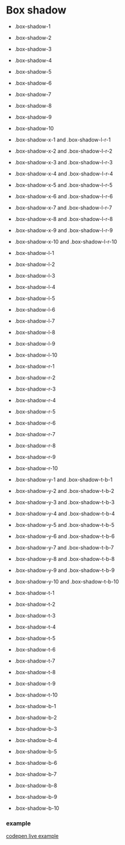 # Box shadow

- .box-shadow-1
- .box-shadow-2
- .box-shadow-3
- .box-shadow-4
- .box-shadow-5
- .box-shadow-6
- .box-shadow-7
- .box-shadow-8
- .box-shadow-9
- .box-shadow-10

- .box-shadow-x-1 and .box-shadow-l-r-1
- .box-shadow-x-2 and .box-shadow-l-r-2
- .box-shadow-x-3 and .box-shadow-l-r-3
- .box-shadow-x-4 and .box-shadow-l-r-4
- .box-shadow-x-5 and .box-shadow-l-r-5
- .box-shadow-x-6 and .box-shadow-l-r-6
- .box-shadow-x-7 and .box-shadow-l-r-7
- .box-shadow-x-8 and .box-shadow-l-r-8
- .box-shadow-x-9 and .box-shadow-l-r-9
- .box-shadow-x-10 and .box-shadow-l-r-10

- .box-shadow-l-1
- .box-shadow-l-2
- .box-shadow-l-3
- .box-shadow-l-4
- .box-shadow-l-5
- .box-shadow-l-6
- .box-shadow-l-7
- .box-shadow-l-8
- .box-shadow-l-9
- .box-shadow-l-10

- .box-shadow-r-1
- .box-shadow-r-2
- .box-shadow-r-3
- .box-shadow-r-4
- .box-shadow-r-5
- .box-shadow-r-6
- .box-shadow-r-7
- .box-shadow-r-8
- .box-shadow-r-9
- .box-shadow-r-10

- .box-shadow-y-1 and .box-shadow-t-b-1
- .box-shadow-y-2 and .box-shadow-t-b-2
- .box-shadow-y-3 and .box-shadow-t-b-3
- .box-shadow-y-4 and .box-shadow-t-b-4
- .box-shadow-y-5 and .box-shadow-t-b-5
- .box-shadow-y-6 and .box-shadow-t-b-6
- .box-shadow-y-7 and .box-shadow-t-b-7
- .box-shadow-y-8 and .box-shadow-t-b-8
- .box-shadow-y-9 and .box-shadow-t-b-9
- .box-shadow-y-10 and .box-shadow-t-b-10

- .box-shadow-t-1
- .box-shadow-t-2
- .box-shadow-t-3
- .box-shadow-t-4
- .box-shadow-t-5
- .box-shadow-t-6
- .box-shadow-t-7
- .box-shadow-t-8
- .box-shadow-t-9
- .box-shadow-t-10

- .box-shadow-b-1
- .box-shadow-b-2
- .box-shadow-b-3
- .box-shadow-b-4
- .box-shadow-b-5
- .box-shadow-b-6
- .box-shadow-b-7
- .box-shadow-b-8
- .box-shadow-b-9
- .box-shadow-b-10

### example

[codepen live example](https://codepen.io/Endwall/pen/KKJaVgG)
